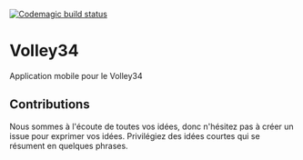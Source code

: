[![Codemagic build status](https://api.codemagic.io/apps/5e9a2bf718efc220e89ca590/5e9a2bf718efc220e89ca58f/status_badge.svg)](https://codemagic.io/apps/5e9a2bf718efc220e89ca590/5e9a2bf718efc220e89ca58f/latest_build)

# Volley34

Application mobile pour le Volley34 

## Contributions

Nous sommes à l'écoute de toutes vos idées, donc n'hésitez pas à créer un issue pour exprimer vos idées. 
Privilégiez des idées courtes qui se résument en quelques phrases.



